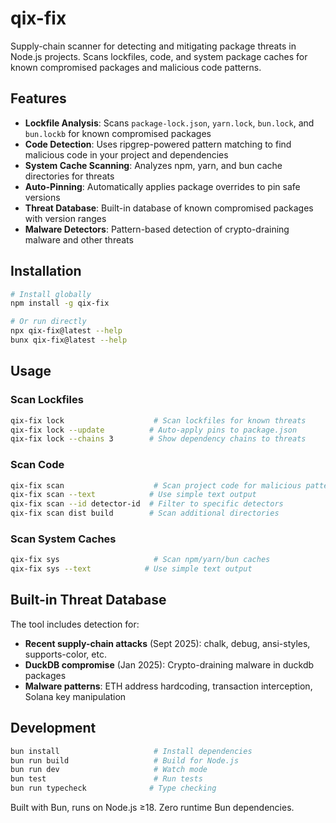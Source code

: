 # qix-fix

Supply-chain scanner for detecting and mitigating package threats in Node.js projects. Scans lockfiles, code, and system package caches for known compromised packages and malicious code patterns.

## Features

- **Lockfile Analysis**: Scans `package-lock.json`, `yarn.lock`, `bun.lock`, and `bun.lockb` for known compromised packages
- **Code Detection**: Uses ripgrep-powered pattern matching to find malicious code in your project and dependencies  
- **System Cache Scanning**: Analyzes npm, yarn, and bun cache directories for threats
- **Auto-Pinning**: Automatically applies package overrides to pin safe versions
- **Threat Database**: Built-in database of known compromised packages with version ranges
- **Malware Detectors**: Pattern-based detection of crypto-draining malware and other threats

## Installation

```sh
# Install globally
npm install -g qix-fix

# Or run directly
npx qix-fix@latest --help
bunx qix-fix@latest --help
```

## Usage

### Scan Lockfiles
```sh
qix-fix lock                    # Scan lockfiles for known threats
qix-fix lock --update          # Auto-apply pins to package.json
qix-fix lock --chains 3        # Show dependency chains to threats
```

### Scan Code
```sh
qix-fix scan                    # Scan project code for malicious patterns
qix-fix scan --text            # Use simple text output
qix-fix scan --id detector-id  # Filter to specific detectors
qix-fix scan dist build        # Scan additional directories
```

### Scan System Caches
```sh
qix-fix sys                     # Scan npm/yarn/bun caches
qix-fix sys --text            # Use simple text output
```

## Built-in Threat Database

The tool includes detection for:
- **Recent supply-chain attacks** (Sept 2025): chalk, debug, ansi-styles, supports-color, etc.
- **DuckDB compromise** (Jan 2025): Crypto-draining malware in duckdb packages
- **Malware patterns**: ETH address hardcoding, transaction interception, Solana key manipulation

## Development

```sh
bun install                     # Install dependencies
bun run build                   # Build for Node.js
bun run dev                     # Watch mode
bun test                        # Run tests
bun run typecheck              # Type checking
```

Built with Bun, runs on Node.js ≥18. Zero runtime Bun dependencies.
